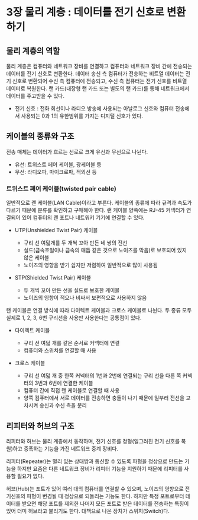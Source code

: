 # 3장 물리 계층 : 데이터를 전기 신호로 변환하기

## 물리 계층의 역할
물리 계층은 컴퓨터와 네트워크 장비를 연결하고 컴퓨터와 네트워크 장비 간에 전송되는 데이터를 전기 신호로 변환한다. 데이터 송신 측 컴퓨터가 전송하는 비트열 데이터는 전기 신호로 변환되어 수신 측 컴퓨터에 전송되고, 수신 측 컴퓨터는 전기 신호를 비트열 데이터로 복원한다. 랜 카드(내장형 랜 카드 또는 별도의 랜 카드)를 통해 네트워크에서 데이터를 주고받을 수 있다. 
* 전기 신호 : 전화 회선이나 라디오 방송에 사용되는 아날로그 신호와 컴퓨터 전송에서 사용되는 0과 1의 유한범위를 가지는 디지털 신호가 있다. 
## 케이블의 종류와 구조
전송 매체는 데이터가 흐르는 선로로 크게 유선과 무선으로 나뉜다. 
* 유선: 트위스트 페어 케이블, 광케이블 등
* 무선: 라디오파, 마이크로파, 적외선 등
### 트위스트 페어 케이블(twisted pair cable)
일반적으로 랜 케이블(LAN Cable)이라고 부른다. 케이블의 종류에 따라 규격과 속도가 다르기 때문에 분류를 확인하고 구매해야 한다. 랜 케이블 양쪽에는 RJ-45 커넥터가 연결되어 있어 컴퓨터의 랜 포트나 네트워키 기기에 연결할 수 있다. 
* UTP(Unshielded Twist Pair) 케이블
	
    - 구리 선 여덟개를 두 개씩 꼬아 만든 네 쌍의 전선
    - 실드(금속호일이나 금속의 매듭 같은 것으로 노이즈를 막음)로 보호되어 있지 않은 케이블
    - 노이즈의 영향을 받기 쉽지만 저렴하여 일반적으로 많이 사용됨
* STP(Shielded Twist Pair) 케이블
	
    - 두 개씩 꼬아 만든 선을 실드로 보호한 케이블
    - 노이즈의 영향이 적으나 비싸서 보편적으로 사용하지 않음
    
랜 케이블은 연결 방식에 따라 다이렉트 케이블과 크로스 케이블로 나뉜다. 두 종류 모두 실제로 1, 2, 3, 6번 구리선을 사용만 사용한다는 공통점이 있다. 
* 다이렉트 케이블
	
    - 구리 선 여덟 개를 같은 순서로 커넥터에 연결
    - 컴퓨터와 스위치를 연결할 때 사용
* 크로스 케이블
	
    - 구리 선 여덟 개 중 한쪽 커넥터의 1번과 2번에 연결되는 구리 선을 다른 쪽 커넥터의 3번과 6번에 연결한 케이블
    - 컴퓨터 간에 직접 랜 케이블로 연결할 때 사용
    - 양쪽 컴퓨터에서 서로 데이터를 전송하면 충돌이 나기 때문에 일부러 전선을 교차시켜 송신과 수신 측을 분리

## 리피터와 허브의 구조
리피터와 허브는 물리 계층에서 동작하며, 전기 신호를 정형(일그러진 전기 신호를 복원)하고 증폭하는 기능을 가진 네트워크 중계 장비다. 

리피터(Repeater)는 멀리 있는 상대방과 통신할 수 있도록 파형을 정상으로 만드는 기능을 하지만 요즘은 다른 네트워크 장비가 리피터 기능을 지원하기 때문에 리피터를 사용할 필요가 없다.

허브(Hub)는 포트가 있어 여러 대의 컴퓨터를 연결할 수 있으며, 노이즈의 영향으로 전기신호의 파형이 변경될 때 정상으로 되돌리는 기능도 한다. 하지만 특정 포트로부터 데이터를 받으면 해당 포트를 제외한 나머지 모든 포트로 받은 데이터를 전송하는 특징이 있어 더미 허브라고 불리기도 한다. 대책으로 나온 장치가 스위치(Switch)다.
